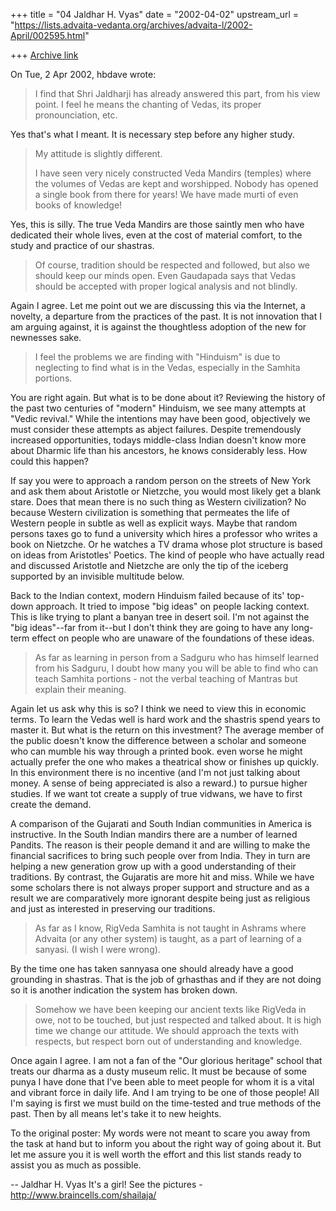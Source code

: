 +++
title = "04 Jaldhar H. Vyas"
date = "2002-04-02"
upstream_url = "https://lists.advaita-vedanta.org/archives/advaita-l/2002-April/002595.html"

+++
[Archive link](https://lists.advaita-vedanta.org/archives/advaita-l/2002-April/002595.html)

On Tue, 2 Apr 2002, hbdave wrote:

>
> I find that Shri Jaldharji has already answered this part, from his view
> point.
> I feel he means the chanting of Vedas, its proper pronounciation, etc.
>

Yes that's what I meant.  It is necessary step before any higher study.

> My attitude is slightly different.
>
> I have seen very nicely constructed Veda Mandirs (temples)  where the volumes
> of Vedas are kept and worshipped. Nobody has opened a single book from there
> for years! We have made murti of even books of  knowledge!
>

Yes, this is silly.  The true Veda Mandirs are those saintly men
who have dedicated their whole lives, even at the cost of material
comfort, to the study and practice of our shastras.

> Of course, tradition should be respected and followed, but also we
> should keep
> our minds open. Even Gaudapada says that Vedas should be accepted with
> proper logical analysis and not blindly.
>

Again I agree.  Let me point out we are discussing this via the Internet,
a novelty, a departure from the practices of the past.  It is not
innovation that I am arguing against, it is against the thoughtless
adoption of the new for newnesses sake.

> I feel the problems we are finding with "Hinduism" is due to neglecting to
> find what is in the Vedas, especially in the Samhita portions.
>

You are right again.  But what is to be done about it?  Reviewing the
history of the past two centuries of "modern" Hinduism, we see many
attempts at "Vedic revival."  While the intentions may have been good,
objectively we must consider these attempts as abject failures.  Despite
tremendously increased opportunities, todays middle-class Indian doesn't
know more about Dharmic life than his ancestors, he knows considerably
less.  How could this happen?

If say you were to approach a random person on the streets of New York and
ask them about Aristotle or Nietzche, you would most likely get a blank
stare.  Does that mean there is no such thing as Western civilization?  No
because Western civilization is something that permeates the life of
Western people in subtle as well as explicit ways.  Maybe that random
persons taxes go to fund a university which hires a professor who writes a
book on Nietzche.  Or he watches a TV drama whose plot structure is based
on ideas from Aristotles' Poetics.  The kind of people who have actually
read and discussed Aristotle and Nietzche are only the tip of the iceberg
supported by an invisible multitude below.

Back to the Indian context, modern Hinduism failed because of its'
top-down approach.  It tried to impose "big ideas" on people lacking
context.  This is like trying to plant a banyan tree in desert soil.  I'm
not against the "big ideas"--far from it--but I don't think they are going
to have any long-term effect on people who are unaware of the foundations
of these ideas.

> As far as learning in  person from a Sadguru who has himself learned  from
> his Sadguru, I doubt how many you will be able to find who can teach
> Samhita portions - not the verbal teaching of Mantras but explain their
> meaning.
>

Again let us ask why this is so?  I think we need to view this in economic
terms.  To learn the Vedas well is hard work and the shastris spend years
to master it.  But what is the return on this investment?  The average
member of the public doesn't know the difference between a scholar and
someone who can mumble his way through a printed book.  even worse he
might actually prefer the one who makes a theatrical show or finishes up
quickly.  In this environment there is no incentive (and I'm not just
talking about money.  A sense of being appreciated is also a reward.) to
pursue higher studies.  If we want tot create a supply of true vidwans, we
have to first create the demand.

A comparison of the Gujarati and South Indian communities in America is
instructive.  In the South Indian mandirs there are a number of learned
Pandits.  The reason is their people demand it and are willing to make the
financial sacrifices to bring such people over from India.  They in turn
are helping a new generation grow up with a good understanding of their
traditions.  By contrast, the Gujaratis are more hit and miss.  While we
have some scholars there is not always proper support and structure and as
a result we are comparatively more ignorant despite being just as
religious and just as interested in preserving our traditions.

> As far as I know, RigVeda Samhita is not taught in Ashrams where
> Advaita (or any other system) is taught, as a part of learning of a
> sanyasi. (I wish I were wrong).
>

By the time one has taken sannyasa one should already have a good
grounding in shastras.  That is the job of grhasthas and if they are not
doing so it is another indication the system has broken down.

> Somehow we have been keeping our ancient texts like RigVeda in owe,
> not to be touched, but just respected and talked about. It is high time we
> change our attitude. We should approach the texts with respects, but
> respect born out of understanding and knowledge.
>

Once again I agree.  I am not a fan of the "Our glorious heritage" school
that treats our dharma as a dusty museum relic.  It must be because of
some punya I have done that I've been able to meet people for whom it is a
vital and vibrant force in daily life.  And I am trying to be one of those
people!  All I'm saying is first we must build on the time-tested and true
methods of the past.  Then by all means let's take it to new heights.

To the original poster:  My words were not meant to scare you away from
the task at hand but to inform you about the right way of going about it.
But let me assure you it is well worth the effort and this list stands
ready to assist you as much as possible.


--
Jaldhar H. Vyas <jaldhar at braincells.com>
It's a girl! See the pictures - http://www.braincells.com/shailaja/

